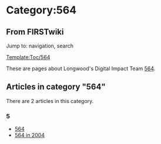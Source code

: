# Category:564

## From FIRSTwiki

Jump to: navigation, search

[Template:Toc/564](/index.php?title=Template:Toc/564&action=edit "Template:Toc/564")

These are pages about Longwood's Digital Impact Team [564](564 "564").

## Articles in category "564"

There are 2 articles in this category.

### 5

- [564](564 "564")
- [564 in 2004](564_in_2004 "564 in 2004")
